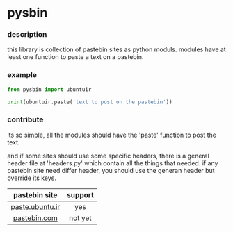# pysbin

### description

this library is collection of pastebin sites as python moduls.
modules have at least one function to paste a text on a pastebin.

### example

```python
from pysbin import ubuntuir

print(ubuntuir.paste('text to post on the pastebin'))
```

### contribute

its so simple, all the modules should have the 'paste' function to post the text.

and if some sites should use some specific headers, there is a general header file at 'headers.py'
which contain all the things that needed. if any pastebin site need differ header, you should use the
generan header but override its keys.


|pastebin site|support|
|:-----------:|:-----:|
|[paste.ubuntu.ir](https://paste.ubuntu.ir/)|yes|
|[pastebin.com](https://pastebin.com/)|not yet|
